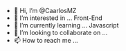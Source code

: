 - 👋 Hi, I’m @CaarlosMZ
- 👀 I’m interested in ... Front-End
- 🌱 I’m currently learning ... Javascript
- 💞️ I’m looking to collaborate on ...
- 📫 How to reach me ...

<!---
CaarlosMZ/CaarlosMZ is a ✨ special ✨ repository because its `README.md` (this file) appears on your GitHub profile.
You can click the Preview link to take a look at your changes.
--->
